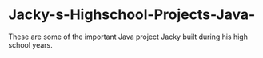 # Jacky-s-Highschool-Projects-Java-
These are some of the important Java project Jacky built during his high school years.
